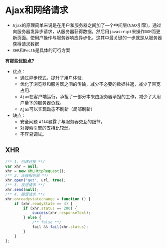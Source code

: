 # Ajax和网络请求

- `Ajax`的原理简单来说是在用户和服务器之间加了—个中间层(`AJAX`引擎)，通过向服务器发异步请求，从服务器获得数据，然后用`javascript`来操作`DOM`而更新页面。使用户操作与服务器响应异步化。这其中最关键的一步就是从服务器获得请求数据
- `XHR`和`Fecth`是具体的可行方案

**有那些优缺点?**
- 优点：
  - 通过异步模式，提升了用户体验.
  - 优化了浏览器和服务器之间的传输，减少不必要的数据往返，减少了带宽占用.
  - `Ajax`在客户端运行，承担了一部分本来由服务器承担的工作，减少了大用户量下的服务器负载。
  - `Ajax`可以实现动态不刷新（局部刷新）
- 缺点：
  - 安全问题 `AJAX`暴露了与服务器交互的细节。
  - 对搜索引擎的支持比较弱。
  - 不容易调试。
  
## XHR
```javascript
/** 1. 创建连接 **/
var xhr = null;
xhr = new XMLHttpRequest();
/** 2. 连接服务器 **/
xhr.open("get", url, true);
/** 3. 发送请求 **/
xhr.send(null);
/** 4. 接受请求 **/
xhr.onreadystatechange = function () {
	if (xhr.readyState == 4) {
		if (xhr.status == 200) {
			success(xhr.responseText);
		} else {
			/** false **/
			fail && fail(xhr.status);
		}
	}
};
```

